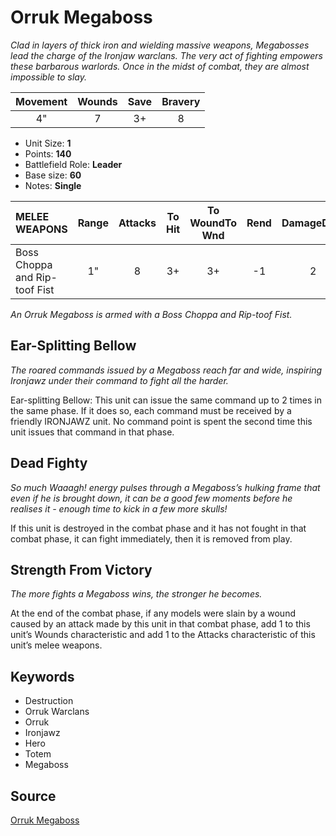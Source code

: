 # Orruk Megaboss

_Clad in layers of thick iron and wielding massive weapons, Megabosses lead the charge of the Ironjaw warclans. The very act of fighting empowers these barbarous warlords. Once in the midst of combat, they are almost impossible to slay._


| Movement | Wounds | Save | Bravery |
|:--------:|:------:|:----:|:-------:|
| 4" | 7 | 3+ | 8 |

* Unit Size: **1**
* Points: **140**
* Battlefield Role: **Leader**
* Base size: **60**
* Notes: **Single**

| MELEE WEAPONS | Range | Attacks | To Hit | To WoundTo Wnd | Rend | DamageDmg |
|:---|:--:|:--:|:--:|:--:|:--:|:--:|
| Boss Choppa and Rip-toof Fist | 1" | 8 | 3+ | 3+ | -1 | 2 |


_An Orruk Megaboss is armed with a Boss Choppa and Rip-toof Fist._

## Ear-Splitting Bellow

_The roared commands issued by a Megaboss reach far and wide, inspiring Ironjawz under their command to fight all the harder._

Ear-splitting Bellow: This unit can issue the same command up to 2 times in the same phase. If it does so, each command must be received by a friendly IRONJAWZ unit. No command point is spent the second time this unit issues that command in that phase.

## Dead Fighty

_So much Waaagh! energy pulses through a Megaboss’s hulking frame that even if he is brought down, it can be a good few moments before he realises it - enough time to kick in a few more skulls!_

If this unit is destroyed in the combat phase and it has not fought in that combat phase, it can fight immediately, then it is removed from play.

## Strength From Victory

_The more fights a Megaboss wins, the stronger he becomes._

At the end of the combat phase, if any models were slain by a wound caused by an attack made by this unit in that combat phase, add 1 to this unit’s Wounds characteristic and add 1 to the Attacks characteristic of this unit’s melee weapons.

## Keywords

* Destruction
* Orruk Warclans
* Orruk
* Ironjawz
* Hero
* Totem
* Megaboss


## Source

[Orruk Megaboss](https://wahapedia.ru/aos3/factions/orruk-warclans/Orruk-Megaboss)
